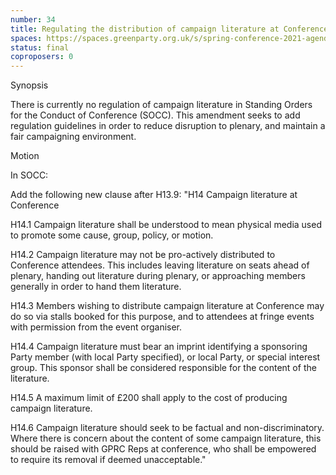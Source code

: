 ```yaml
---
number: 34
title: Regulating the distribution of campaign literature at Conference
spaces: https://spaces.greenparty.org.uk/s/spring-conference-2021-agenda-forum2/?contentId=78523
status: final
coproposers: 0
---
```

Synopsis


There is currently no regulation of campaign literature in Standing Orders for the Conduct of Conference (SOCC). This amendment seeks to add regulation guidelines in order to reduce disruption to plenary, and maintain a fair campaigning environment.


Motion


In SOCC:


Add the following new clause after H13.9:
"H14 Campaign literature at Conference


H14.1 Campaign literature shall be understood to mean physical media used to promote some cause, group, policy, or motion.


H14.2 Campaign literature may not be pro-actively distributed to Conference attendees. This includes leaving literature on seats ahead of plenary, handing out literature during plenary, or approaching members generally in order to hand them literature.


H14.3 Members wishing to distribute campaign literature at Conference may do so via stalls booked for this purpose, and to attendees at fringe events with permission from the event organiser.


H14.4 Campaign literature must bear an imprint identifying a sponsoring Party member (with local Party specified), or local Party, or special interest group. This sponsor shall be considered responsible for the content of the literature.


H14.5 A maximum limit of £200 shall apply to the cost of producing campaign literature.


H14.6 Campaign literature should seek to be factual and non-discriminatory. Where there is concern about the content of some campaign literature, this should be raised with GPRC Reps at conference, who shall be empowered to require its removal if deemed unacceptable."
